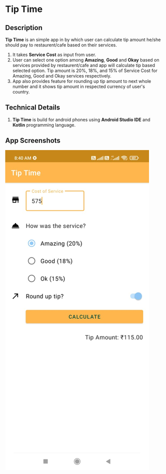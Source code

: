 # Tip Time

## Description
**Tip Time** is an simple app in by which user can calculate tip amount he/she should pay to restaurent/cafe based on their services.
1. It takes **Service Cost** as input from user. 
2. User can select one option among **Amazing**, **Good** and **Okay** based on services provided by restaurent/cafe and app will calculate tip based selected option. Tip amount is 20%, 18%, and 15% of Service Cost for Amazing, Good and Okay services respectively.
3. App also provides feature for rounding up tip amount to next whole number and it shows tip amount in respected currency of user's country.

## Technical Details
1. **Tip Time** is build for android phones using **Android Studio IDE** and **Kotlin** programming language.

## App Screenshots
![App Screenshot](https://github.com/Vijay9610/Tip-Time/blob/main/App_Screenshot.jpg)
